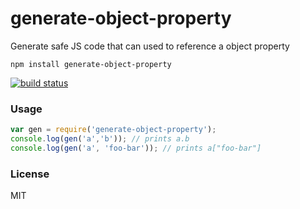 # generate-object-property

Generate safe JS code that can used to reference a object property

	npm install generate-object-property

[![build status](http://img.shields.io/travis/mafintosh/generate-object-property.svg?style=flat)](http://travis-ci.org/mafintosh/generate-object-property)

###  Usage

``` js
var gen = require('generate-object-property');
console.log(gen('a','b')); // prints a.b
console.log(gen('a', 'foo-bar')); // prints a["foo-bar"]
```

###  License

MIT